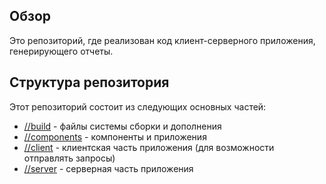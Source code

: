 ## Обзор
Это репозиторий, где реализован код клиент-серверного приложения, генерирующего отчеты.

## Структура репозитория
Этот репозиторий состоит из следующих основных частей:

- [//build](/build) - файлы системы сборки и дополнения
- [//components](/components) - компоненты и приложения
- [//client](/client) - клиентская часть приложения (для возможности отправлять запросы)
- [//server](/server) - серверная часть приложения
